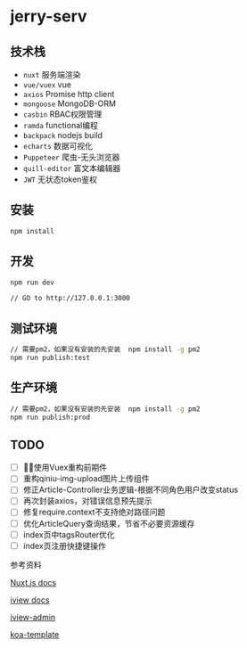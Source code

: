# jerry-serv

## 技术栈

* `nuxt`          服务端渲染
* `vue/vuex`      vue
* `axios`         Promise http client
* `mongoose`      MongoDB-ORM
* `casbin`        RBAC权限管理
* `ramda`         functional编程
* `backpack`      nodejs build
* `echarts`       数据可视化
* `Puppeteer`     爬虫-无头浏览器
* `quill-editor`  富文本编辑器
* `JWT`           无状态token鉴权

## 安装
```bash
npm install
```

## 开发
```bash
npm run dev

// GO to http://127.0.0.1:3000
```

## 测试环境
```bash
// 需要pm2，如果没有安装的先安装  npm install -g pm2
npm run publish:test
```

## 生产环境
```bash
// 需要pm2，如果没有安装的先安装  npm install -g pm2
npm run publish:prod
```

## TODO

* [ ] 使用Vuex重构前期件
* [ ] 重构qiniu-img-upload图片上传组件
* [ ] 修正Article-Controller业务逻辑-根据不同角色用户改变status
* [ ] 再次封装axios，对错误信息预先提示
* [ ] 修复require.context不支持绝对路径问题
* [ ] 优化ArticleQuery查询结果，节省不必要资源缓存
* [ ] index页中tagsRouter优化
* [ ] index页注册快捷键操作

参考资料

[Nuxt.js docs](https://github.com/nuxt/nuxt.js)

[iview docs](https://www.iviewui.com/docs/guide/install)

[iview-admin](https://github.com/iview/iview-admin)

[koa-template](https://github.com/nuxt-community/koa-template)
